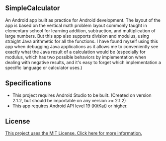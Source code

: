 ## SimpleCalculator

An Android app built as practice for Android development. The layout of the app is based on the vertical math problem layout commonly taught in elementary school for learning addition, subtraction, and multiplication of large numbers. But this app also supports division and modulus, using straight Java arithmetic for all the functions. I have found myself using this app when debugging Java applications as it allows me to conveniently see exactly what the Java result of a calculation would be (especially for modulus, which has two possible behaviors by implementation when dealing with negative results, and it's easy to forget which implementation a specific language or calculator uses.)

## Specifications

* This project requires Android Studio to be built. (Created on version 2.1.2, but should be importable on any version >= 2.1.2)
* This app requires Android API level 19 (KitKat) or higher.

## License

[This project uses the MIT License. Click here for more information.](https://github.com/KevinRickard/SimpleCalculator/blob/master/LICENSE)
